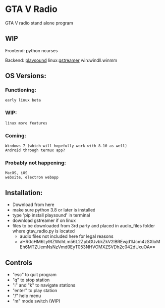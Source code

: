 # GTA V  Radio
GTA V radio stand alone program

## WIP

Frontend:
python ncurses 

Backend:
[playsound](https://github.com/TaylorSMarks/playsound)
  linux:[gstreamer](https://gstreamer.freedesktop.org/documentation/installing/on-linux.html?gi-language=c)
  win:windll.winmm

## OS Versions:
  ### Functioning:
    early linux beta
  ### WIP:
    linux more features
  ### Coming:
    Windows 7 (which will hopefully work with 8-10 as well)
    Android through termux app?
  ### Probably not happening:
    MacOS, iOS
    website, electron webapp

## Installation:
  - Download from here
  - make sure python 3.8 or later is installed
  - type 'pip install playsound' in terminal
  - download gstreamer if on linux
  - files to be downloaded from 3rd party and placed in audio_files folder where gtav_radio.py is located
    - audio files not included here for legal reasons
    - aHR0cHM6Ly9tZWdhLm56L2ZpbGUvbkZkV2lBREwjd1lJcm4zSXloMEh6MTZUemNsNzVmd0EyT053NHVOMXZSVDh2c042dUxuOA==
    
 ## Controls
  - "esc" to quit program
  - "q" to stop station
  - "i" and "k" to navigate stations
  - "enter" to play station
  - "/" help menu
  - "m" mode switch (WIP)
